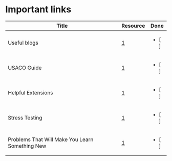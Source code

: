 # Important links

Title | Resource | Done 
---|---|---|
Useful blogs | [1](https://codeforces.com/blog/entry/91363) | <ul><li>[ ] </li></ul> 
USACO Guide | [1](https://usaco.guide/dashboard/) | <ul><li>[ ] </li></ul> 
Helpful Extensions | [1](https://codeforces.com/blog/entry/82884) | <ul><li>[ ] </li></ul>
Stress Testing | [1](https://ali-ibrahim137.github.io/competitive/programming/2020/08/23/Stress-Testing.html) | <ul><li>[ ] </li></ul> 
Problems That Will Make You Learn Something New | [1](https://docs.google.com/spreadsheets/d/15CK3SvWQqck-KVU6z9zVJoW0-Rikylapw9v8eXxVDGo/edit#gid=0) | <ul><li>[ ] </li></ul> 
